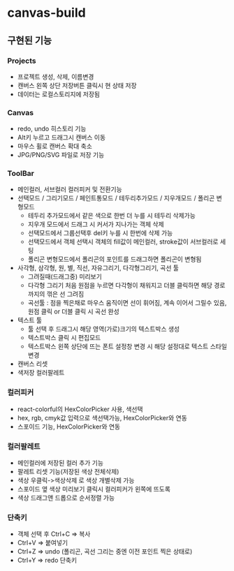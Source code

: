 # canvas-build

## 구현된 기능

### Projects
- 프로젝트 생성, 삭제, 이름변경
- 캔버스 왼쪽 상단 저장버튼 클릭시 현 상태 저장
- 데이터는 로컬스토리지에 저장됨

### Canvas
- redo, undo 히스토리 기능
- Alt키 누르고 드래그시 캔버스 이동
- 마우스 휠로 캔버스 확대 축소
- JPG/PNG/SVG 파일로 저장 기능

### ToolBar
- 메인컬러, 서브컬러 컬러피커 및 전환기능
- 선택모드 / 그리기모드 / 페인트통모드 / 테두리추가모드 / 지우개모드 / 폴리곤 변형모드
  - 테두리 추가모드에서 같은 색으로 한번 더 누를 시 테두리 삭제가능  
  - 지우개 모드에서 드래그 시 커서가 지나가는 객체 삭제
  - 선택모드에서 그룹선택후 del키 누를 시 한번에 삭제 가능
  - 선택모드에서 객체 선택시 객체의 fill값이 메인컬러, stroke값이 서브컬러로 세팅
  - 폴리곤 변형모드에서 폴리곤의 포인트를 드래그하면 폴리곤이 변형됨
- 사각형, 삼각형, 원, 별, 직선, 자유그리기, 다각형그리기, 곡선 툴
  - 그려질때(드래그중) 미리보기
  - 다각형 그리기 처음 원점을 누르면 다각형이 채워지고 더블 클릭하면 해당 경로까지의 꺾은 선 그려짐
  - 곡선툴 : 점을 찍은채로 마우스 움직이면 선이 휘어짐, 계속 이어서 그릴수 있음, 원점 클릭 or 더블 클릭 시 곡선 완성
- 텍스트 툴
  - 툴 선택 후 드래그시 해당 영역(가로)크기의 텍스트박스 생성
  - 텍스트박스 클릭 시 편집모드
  - 텍스트박스 왼쪽 상단에 뜨는 폰트 설정창 변경 시 해당 설정대로 텍스트 스타일 변경
- 캔버스 리셋
- 색저장 컬러팔레트

### 컬러피커
- react-colorful의 HexColorPicker 사용, 색선택
- hex, rgb, cmyk값 입력으로 색선택가능, HexColorPicker와 연동
- 스포이드 기능, HexColorPicker와 연동

### 컬러팔레트
- 메인컬러에 저장된 컬러 추가 기능
- 팔레트 리셋 기능(저장된 색상 전체삭제)
- 색상 우클릭->색상삭제 로 색상 개별삭제 가능
- 스포이드 옆 색상 미리보기 클릭시 컬러피커가 왼쪽에 뜨도록
- 색상 드래그앤 드롭으로 순서정렬 가능

### 단축키
- 객체 선택 후 Ctrl+C => 복사
- Ctrl+V => 붙여넣기
- Ctrl+Z => undo (폴리곤, 곡선 그리는 중엔 이전 포인트 찍은 상태로)
- Ctrl+Y => redo 단축키

